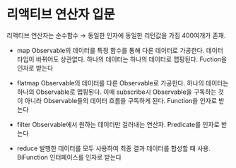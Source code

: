 # 리액티브 연산자 입문

리액티브 연산자는 순수함수 → 동일한 인자에 동일한 리턴값을 가짐
400여개가 존재.

- map
Observable의 데이터를 특정 함수를 통해 다른 데이터로 가공한다. 데이터 타입이 바뀌어도 상관없다. 하나의 데이터는 하나의 데이터로 맵핑된다. Fuction을 인자로 받는다

- flatmap
Observable의 데이터를 다른 Observable로 가공한다. 하나의 데이터는 하나의 Observable로 맵핑된다. 이때 subscribe시 Observable을 구독하는 것이 아니라 Observable들의 데이터 흐름을 구독하게 된다. Function을 인자로 받는다

- filter
Observable에서 원하는 데이터만 걸러내는 연산자. Predicate를 인자로 받는다

- reduce
발행한 데이터를 모두 사용하여 최종 결과 데이터를 합성할 때 사용. BiFunction 인터페이스를 인자로 받는다